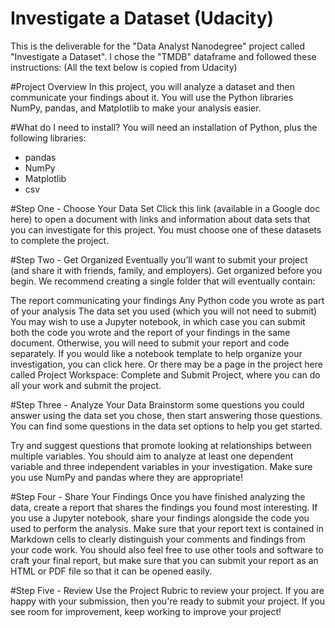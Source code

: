 # Investigate a Dataset (Udacity)
This is the deliverable for the "Data Analyst Nanodegree" project called "Investigate a Dataset".
I chose the "TMDB" dataframe and followed these instructions: (All the text below is copied from Udacity)

#Project Overview
In this project, you will analyze a dataset and then communicate your findings about it. You will use the Python libraries NumPy, pandas, and Matplotlib to make your analysis easier.

#What do I need to install?
You will need an installation of Python, plus the following libraries:

* pandas
* NumPy
* Matplotlib
* csv


#Step One - Choose Your Data Set
Click this link (available in a Google doc here) to open a document with links and information about data sets that you can investigate for this project. You must choose one of these datasets to complete the project.

#Step Two - Get Organized
Eventually you’ll want to submit your project (and share it with friends, family, and employers). Get organized before you begin. We recommend creating a single folder that will eventually contain:

The report communicating your findings
Any Python code you wrote as part of your analysis
The data set you used (which you will not need to submit)
You may wish to use a Jupyter notebook, in which case you can submit both the code you wrote and the report of your findings in the same document. Otherwise, you will need to submit your report and code separately. If you would like a notebook template to help organize your investigation, you can click here. Or there may be a page in the project here called Project Workspace: Complete and Submit Project, where you can do all your work and submit the project.

#Step Three - Analyze Your Data
Brainstorm some questions you could answer using the data set you chose, then start answering those questions. You can find some questions in the data set options to help you get started.

Try and suggest questions that promote looking at relationships between multiple variables. You should aim to analyze at least one dependent variable and three independent variables in your investigation. Make sure you use NumPy and pandas where they are appropriate!

#Step Four - Share Your Findings
Once you have finished analyzing the data, create a report that shares the findings you found most interesting. If you use a Jupyter notebook, share your findings alongside the code you used to perform the analysis. Make sure that your report text is contained in Markdown cells to clearly distinguish your comments and findings from your code work. You should also feel free to use other tools and software to craft your final report, but make sure that you can submit your report as an HTML or PDF file so that it can be opened easily.

#Step Five - Review
Use the Project Rubric to review your project. If you are happy with your submission, then you're ready to submit your project. If you see room for improvement, keep working to improve your project!
